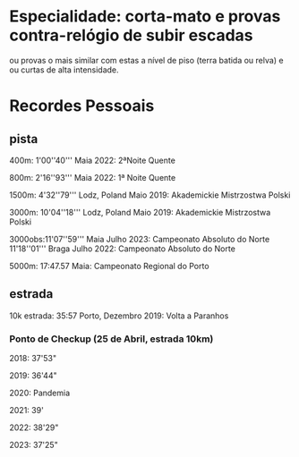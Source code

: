 # Especialidade: corta-mato e provas contra-relógio de subir escadas
ou provas o mais similar com estas a nível de piso (terra batida ou relva) e ou curtas de alta intensidade.

# Recordes Pessoais

## pista
400m: 1'00''40''' Maia 2022: 2ªNoite Quente

800m: 2'16''93''' Maia 2022: 1ª Noite Quente

1500m: 4'32''79''' Lodz, Poland Maio 2019: Akademickie Mistrzostwa Polski

3000m: 10'04''18''' Lodz, Poland Maio 2019: Akademickie Mistrzostwa Polski

3000obs:11'07''59''' Maia Julho 2023: Campeonato Absoluto do Norte
        11'18''01''' Braga Julho 2022: Campeonato Absoluto do Norte 

5000m: 	17:47.57 Maia: Campeonato Regional do Porto

## estrada
10k estrada: 35:57 Porto, Dezembro 2019: Volta a Paranhos


### Ponto de Checkup (25 de Abril, estrada 10km)

2018: 37'53"

2019: 36'44"

2020: Pandemia

2021: 39'

2022: 38'29"

2023: 37'25"
